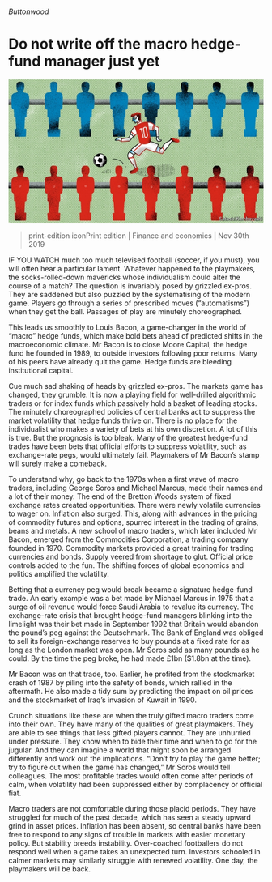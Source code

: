 ###### Buttonwood

# Do not write off the macro hedge-fund manager just yet 

![image](images/20191130_FND001_0.jpg) 

> print-edition iconPrint edition | Finance and economics | Nov 30th 2019 

IF YOU WATCH much too much televised football (soccer, if you must), you will often hear a particular lament. Whatever happened to the playmakers, the socks-rolled-down mavericks whose individualism could alter the course of a match? The question is invariably posed by grizzled ex-pros. They are saddened but also puzzled by the systematising of the modern game. Players go through a series of prescribed moves (“automatisms”) when they get the ball. Passages of play are minutely choreographed. 

This leads us smoothly to Louis Bacon, a game-changer in the world of “macro” hedge funds, which make bold bets ahead of predicted shifts in the macroeconomic climate. Mr Bacon is to close Moore Capital, the hedge fund he founded in 1989, to outside investors following poor returns. Many of his peers have already quit the game. Hedge funds are bleeding institutional capital. 

Cue much sad shaking of heads by grizzled ex-pros. The markets game has changed, they grumble. It is now a playing field for well-drilled algorithmic traders or for index funds which passively hold a basket of leading stocks. The minutely choreographed policies of central banks act to suppress the market volatility that hedge funds thrive on. There is no place for the individualist who makes a variety of bets at his own discretion. A lot of this is true. But the prognosis is too bleak. Many of the greatest hedge-fund trades have been bets that official efforts to suppress volatility, such as exchange-rate pegs, would ultimately fail. Playmakers of Mr Bacon’s stamp will surely make a comeback. 

To understand why, go back to the 1970s when a first wave of macro traders, including George Soros and Michael Marcus, made their names and a lot of their money. The end of the Bretton Woods system of fixed exchange rates created opportunities. There were newly volatile currencies to wager on. Inflation also surged. This, along with advances in the pricing of commodity futures and options, spurred interest in the trading of grains, beans and metals. A new school of macro traders, which later included Mr Bacon, emerged from the Commodities Corporation, a trading company founded in 1970. Commodity markets provided a great training for trading currencies and bonds. Supply veered from shortage to glut. Official price controls added to the fun. The shifting forces of global economics and politics amplified the volatility. 

Betting that a currency peg would break became a signature hedge-fund trade. An early example was a bet made by Michael Marcus in 1975 that a surge of oil revenue would force Saudi Arabia to revalue its currency. The exchange-rate crisis that brought hedge-fund managers blinking into the limelight was their bet made in September 1992 that Britain would abandon the pound’s peg against the Deutschmark. The Bank of England was obliged to sell its foreign-exchange reserves to buy pounds at a fixed rate for as long as the London market was open. Mr Soros sold as many pounds as he could. By the time the peg broke, he had made £1bn ($1.8bn at the time). 

Mr Bacon was on that trade, too. Earlier, he profited from the stockmarket crash of 1987 by piling into the safety of bonds, which rallied in the aftermath. He also made a tidy sum by predicting the impact on oil prices and the stockmarket of Iraq’s invasion of Kuwait in 1990. 

Crunch situations like these are when the truly gifted macro traders come into their own. They have many of the qualities of great playmakers. They are able to see things that less gifted players cannot. They are unhurried under pressure. They know when to bide their time and when to go for the jugular. And they can imagine a world that might soon be arranged differently and work out the implications. “Don’t try to play the game better; try to figure out when the game has changed,” Mr Soros would tell colleagues. The most profitable trades would often come after periods of calm, when volatility had been suppressed either by complacency or official fiat. 

Macro traders are not comfortable during those placid periods. They have struggled for much of the past decade, which has seen a steady upward grind in asset prices. Inflation has been absent, so central banks have been free to respond to any signs of trouble in markets with easier monetary policy. But stability breeds instability. Over-coached footballers do not respond well when a game takes an unexpected turn. Investors schooled in calmer markets may similarly struggle with renewed volatility. One day, the playmakers will be back. 

